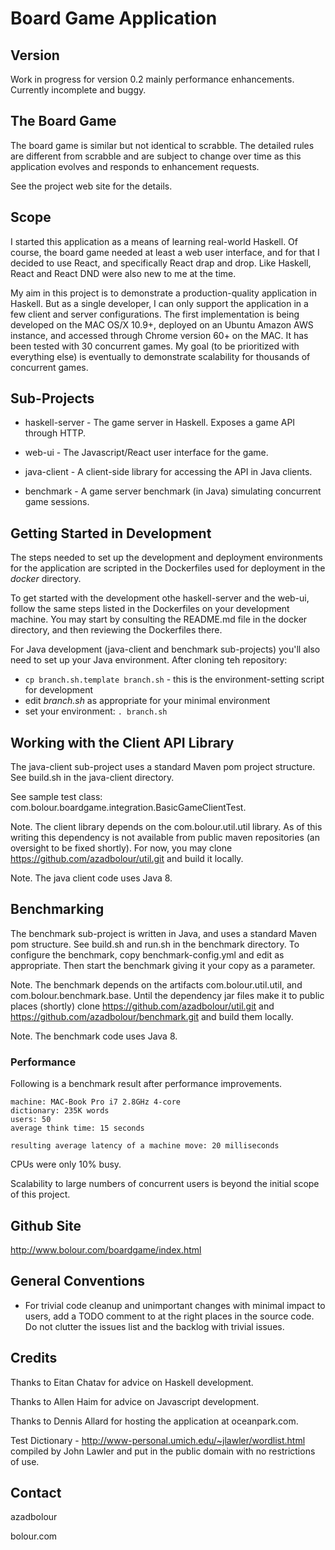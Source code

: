 
# Board Game Application

## Version

Work in progress for version 0.2 mainly performance enhancements.
Currently incomplete and buggy.

## The Board Game

The board game is similar but not identical to scrabble. The detailed rules are
different from scrabble and are subject to change over time as this application
evolves and responds to enhancement requests. 

See the project web site for the details.

## Scope

I started this application as a means of learning real-world Haskell.
Of course, the board game needed at least a web user interface, and for 
that I decided to use React, and specifically React drap and drop.
Like Haskell, React and React DND were also new to me at the time.

My aim in this project is to demonstrate a production-quality application in
Haskell. But as a single developer, I can only support the application in a few
client and server configurations. The first implementation is being developed on
the MAC OS/X 10.9+, deployed on an Ubuntu Amazon AWS instance, and accessed
through Chrome version 60+ on the MAC. It has been tested with 30 concurrent
games. My goal (to be prioritized with everything else) is eventually to
demonstrate scalability for thousands of concurrent games. 

## Sub-Projects

- haskell-server - The game server in Haskell. Exposes a game API through HTTP.

- web-ui - The Javascript/React user interface for the game.

- java-client - A client-side library for accessing the API in Java clients.

- benchmark - A game server benchmark (in Java) simulating concurrent game sessions.

## Getting Started in Development

The steps needed to set up the development and deployment environments for the 
application are scripted in the Dockerfiles used for deployment in the _docker_
directory. 

To get started with the development othe haskell-server and the web-ui, 
follow the same steps listed in the Dockerfiles on your development machine.
You may start by consulting the README.md file in the docker directory, and then 
reviewing the Dockerfiles there.

For Java development (java-client and benchmark sub-projects) you'll also 
need to set up your Java environment. After cloning teh repository:

* `cp branch.sh.template branch.sh` - this is the environment-setting script for
  development
* edit _branch.sh_ as appropriate for your minimal environment
* set your environment: `. branch.sh`

## Working with the Client API Library

The java-client sub-project uses a standard Maven pom project structure. See
build.sh in the java-client directory.

See sample test class: com.bolour.boardgame.integration.BasicGameClientTest.

Note. The client library depends on the com.bolour.util.util library. As of this
writing this dependency is not available from public maven repositories (an
oversight to be fixed shortly). For now, you may clone
https://github.com/azadbolour/util.git and build it locally.

Note. The java client code uses Java 8.

## Benchmarking

The benchmark sub-project is written in Java, and uses a standard Maven pom
structure. See build.sh and run.sh in the benchmark directory. To configure the
benchmark, copy benchmark-config.yml and edit as appropriate. Then start the
benchmark giving it your copy as a parameter.

Note. The benchmark depends on the artifacts com.bolour.util.util, and
com.bolour.benchmark.base. Until the dependency jar files make it to 
public places (shortly) clone https://github.com/azadbolour/util.git
and https://github.com/azadbolour/benchmark.git and build them locally.

Note. The benchmark code uses Java 8.

### Performance

Following is a benchmark result after performance improvements.

```
machine: MAC-Book Pro i7 2.8GHz 4-core
dictionary: 235K words
users: 50
average think time: 15 seconds

resulting average latency of a machine move: 20 milliseconds
```

CPUs were only 10% busy. 

Scalability to large numbers of concurrent users is beyond the initial scope of this 
project. 

## Github Site

http://www.bolour.com/boardgame/index.html

## General Conventions

- For trivial code cleanup and unimportant changes with minimal impact to users,
  add a TODO comment to at the right places in the source code. Do not clutter
  the issues list and the backlog with trivial issues.

## Credits

Thanks to Eitan Chatav for advice on Haskell development.

Thanks to Allen Haim for advice on Javascript development.

Thanks to Dennis Allard for hosting the application at oceanpark.com.

Test Dictionary - http://www-personal.umich.edu/~jlawler/wordlist.html
compiled by John Lawler and put in the public domain with no restrictions
of use.

## Contact

azadbolour

bolour.com

